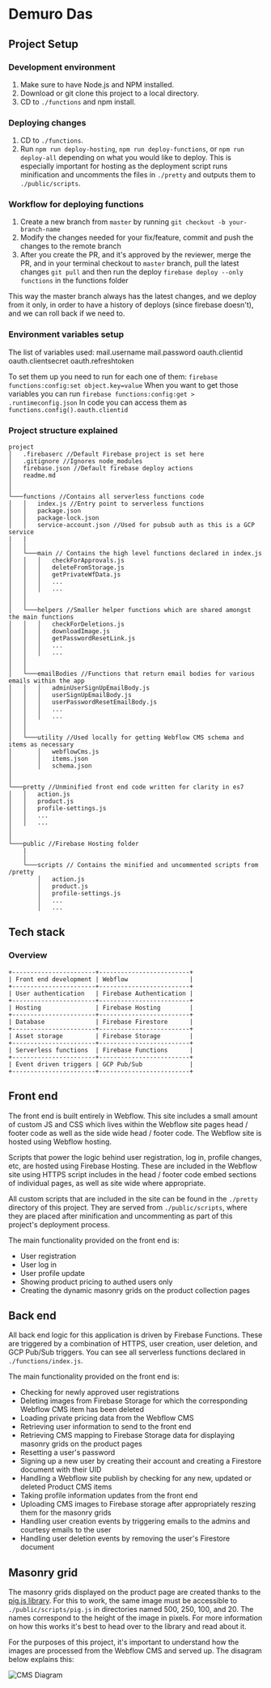 # Demuro Das

## Project Setup

### Development environment
1. Make sure to have Node.js and NPM installed.
2. Download or git clone this project to a local directory.
3. CD to `./functions` and npm install.

### Deploying changes
1. CD to `./functions`.
2. Run `npm run deploy-hosting`, `npm run deploy-functions`, or `npm run deploy-all` depending on what you would like to deploy. This is especially important for hosting as the deployment script runs minification and uncomments the files in `./pretty` and outputs them to `./public/scripts`.

### Workflow for deploying functions
1. Create a new branch from `master` by running `git checkout -b your-branch-name`
2. Modify the changes needed for your fix/feature, commit and push the changes to the remote branch
3. After you create the PR, and it's approved by the reviewer, merge the PR, and in your terminal checkout to `master` branch, pull the latest changes `git pull` and then run the deploy `firebase deploy --only functions` in the functions folder

This way the master branch always has the latest changes, and we deploy from it only, in order to have a history of deploys (since firebase doesn't), and we can roll back if we need to.

### Environment variables setup
The list of variables used:
mail.username
mail.password
oauth.clientid
oauth.clientsecret
oauth.refreshtoken

To set them up you need to run for each one of them: `firebase functions:config:set object.key=value`
When you want to get those variables you can run `firebase functions:config:get > .runtimeconfig.json`
In code you can access them as `functions.config().oauth.clientid`

### Project structure explained
```
project
│   .firebaserc //Default Firebase project is set here
│   .gitignore //Ignores node_modules
│   firebase.json //Default firebase deploy actions
│   readme.md
│
│
└───functions //Contains all serverless functions code
│   │   index.js //Entry point to serverless functions
│   │   package.json
│   │   package-lock.json
│   │   service-account.json //Used for pubsub auth as this is a GCP service
|   |   
│   │
│   └───main // Contains the high level functions declared in index.js
│   │   │   checkForApprovals.js
│   │   │   deleteFromStorage.js
│   │   │   getPrivateWfData.js
│   │   │   ...
│   │   │   ...
│   │
│   │
│   └───helpers //Smaller helper functions which are shared amongst the main functions
│   │   │   checkForDeletions.js
│   │   │   downloadImage.js
│   │   │   getPasswordResetLink.js
│   │   │   ...
│   │   │   ... 
│   │
│   │
│   └───emailBodies //Functions that return email bodies for various emails within the app
│   │   │   adminUserSignUpEmailBody.js
│   │   │   userSignUpEmailBody.js
│   │   │   userPasswordResetEmailBody.js
│   │   │   ...
│   │   │   ... 
│   │
│   │
│   └───utility //Used locally for getting Webflow CMS schema and items as necessary
│       │   webflowCms.js
│       │   items.json
│       │   schema.json
│   
│   
└───pretty //Unminified front end code written for clarity in es7
│   │   action.js
│   │   product.js
│   │   profile-settings.js
│   │   ...
│   │   ...
│   
│ 
└───public //Firebase Hosting folder
    |   
    │
    └───scripts // Contains the minified and uncommented scripts from /pretty
        │   action.js
        │   product.js
        │   profile-settings.js
        │   ...
        │   ...
```

## Tech stack

### Overview
```
+-----------------------+-------------------------+
| Front end development | Webflow                 |
+-----------------------+-------------------------+
| User authentication   | Firebase Authentication |
+-----------------------+-------------------------+
| Hosting               | Firebase Hosting        |
+-----------------------+-------------------------+
| Database              | Firebase Firestore      |
+-----------------------+-------------------------+
| Asset storage         | Firebase Storage        |
+-----------------------+-------------------------+
| Serverless functions  | Firebase Functions      |
+-----------------------+-------------------------+
| Event driven triggers | GCP Pub/Sub             |
+-----------------------+-------------------------+
```

## Front end
The front end is built entirely in Webflow. This site includes a small amount of custom JS and CSS which lives within the Webflow site pages head / footer code as well as the side wide head / footer code. The Webflow site is hosted using Webflow hosting.

Scripts that power the logic behind user registration, log in, profile changes, etc, are hosted using Firebase Hosting. These are included in the Webflow site using HTTPS script includes in the head / footer code embed sections of individual pages, as well as site wide where appropriate.

All custom scripts that are included in the site can be found in the `./pretty` directory of this project. They are served from `./public/scripts`, where they are placed after minification and uncommenting as part of this project's deployment process.

The main functionality provided on the front end is:
- User registration
- User log in
- User profile update
- Showing product pricing to authed users only
- Creating the dynamic masonry grids on the product collection pages

## Back end
All back end logic for this application is driven by Firebase Functions. These are triggered by a combination of HTTPS, user creation, user deletion, and GCP Pub/Sub triggers. You can see all serverless functions declared in `./functions/index.js`.

The main functionality provided on the front end is:
- Checking for newly approved user registrations
- Deleting images from Firebase Storage for which the corresponding Webflow CMS item has been deleted
- Loading private pricing data from the Webflow CMS
- Retrieving user information to send to the front end
- Retrieving CMS mapping to Firebase Storage data for displaying masonry grids on the product pages
- Resetting a user's password
- Signing up a new user by creating their account and creating a Firestore document with their UID
- Handling a Webflow site publish by checking for any new, updated or deleted Product CMS items
- Taking profile information updates from the front end
- Uploading CMS images to Firebase storage after appropriately reszing them for the masonry grids
- Handling user creation events by triggering emails to the admins and courtesy emails to the user
- Handling user deletion events by removing the user's Firestore document

## Masonry grid
The masonry grids displayed on the product page are created thanks to the [pig.js library](https://github.com/schlosser/pig.js/). For this to work, the same image must be accessible to `./public/scripts/pig.js` in directories named 500, 250, 100, and 20. The names correspond to the height of the image in pixels. For more information on how this works it's best to head over to the library and read about it.

For the purposes of this project, it's important to understand how the images are processed from the Webflow CMS and served up. The disagram below explains this:

![CMS Diagram](./cmsdiagram.png)